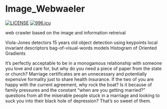 # Image_Webwaeler
[![LICENSE](https://img.shields.io/badge/license-Anti%20996-blue.svg)](https://github.com/996icu/996.ICU/blob/master/LICENSE)
[![996.icu](https://img.shields.io/badge/link-996.icu-red.svg)](https://996.icu)

web crawler based on the image and information retreival

Viola-Jones detectors 15 years old
object detection using keypoints
local invariant descriptors
bag-of-visual-words models
Histogram of Oriented Gradients















It’s perfectly acceptable to be in a monogamous relationship with someone you love and care for, but why do you need a piece of paper from the state or church? Marriage certificates are an unnecessary and potentially expensive formality just to share health insurance. If the two of you are happy with the current agreement, why rock the boat? Is it because of family pressures and the constant “when are you getting married?” questions from all the miserable people stuck in a marriage and looking to suck you into their black hole of depression? That’s so sweet of them.
